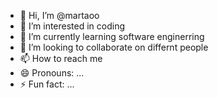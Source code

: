 - 👋 Hi, I’m @martaoo
- 👀 I’m interested in coding
- 🌱 I’m currently learning software enginerring
- 💞️ I’m looking to collaborate on differnt people
- 📫 How to reach me 
- 😄 Pronouns: ...
- ⚡ Fun fact: ...



